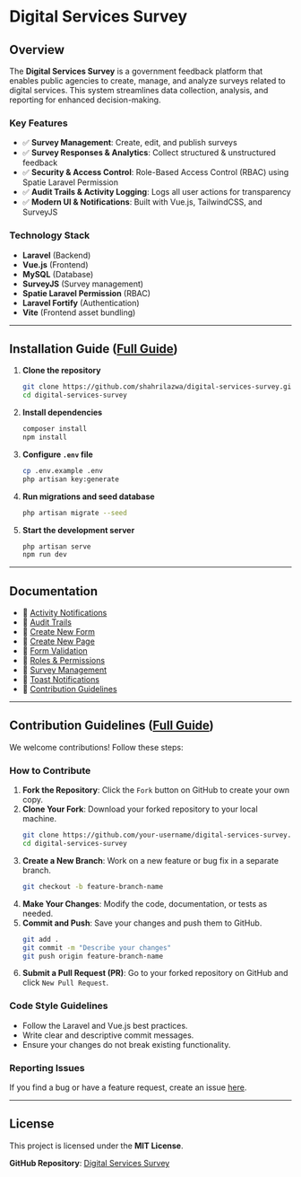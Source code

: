 # Digital Services Survey

## Overview

The **Digital Services Survey** is a government feedback platform that enables public agencies to create, manage, and analyze surveys related to digital services. This system streamlines data collection, analysis, and reporting for enhanced decision-making.

### Key Features

- ✅ **Survey Management**: Create, edit, and publish surveys
- ✅ **Survey Responses & Analytics**: Collect structured & unstructured feedback
- ✅ **Security & Access Control**: Role-Based Access Control (RBAC) using Spatie Laravel Permission
- ✅ **Audit Trails & Activity Logging**: Logs all user actions for transparency
- ✅ **Modern UI & Notifications**: Built with Vue.js, TailwindCSS, and SurveyJS

### Technology Stack

- **Laravel** (Backend)
- **Vue.js** (Frontend)
- **MySQL** (Database)
- **SurveyJS** (Survey management)
- **Spatie Laravel Permission** (RBAC)
- **Laravel Fortify** (Authentication)
- **Vite** (Frontend asset bundling)

---

## Installation Guide ([Full Guide](docs/installation-guide.md))

1. **Clone the repository**
   ```sh
   git clone https://github.com/shahrilazwa/digital-services-survey.git
   cd digital-services-survey
   ```
2. **Install dependencies**
   ```sh
   composer install
   npm install
   ```
3. **Configure `.env` file**
   ```sh
   cp .env.example .env
   php artisan key:generate
   ```
4. **Run migrations and seed database**
   ```sh
   php artisan migrate --seed
   ```
5. **Start the development server**
   ```sh
   php artisan serve
   npm run dev
   ```

---

## Documentation

- 📄 [Activity Notifications](docs/activity-notifications.md)
- 📄 [Audit Trails](docs/audit-trails.md)
- 📄 [Create New Form](docs/create-new-form.md)
- 📄 [Create New Page](docs/create-new-page.md)
- 📄 [Form Validation](docs/form-validation.md)
- 📄 [Roles & Permissions](docs/roles-permissions.md)
- 📄 [Survey Management](docs/survey-management.md)
- 📄 [Toast Notifications](docs/toast-notifications.md)
- 📄 [Contribution Guidelines](docs/contribution.md)

---

## Contribution Guidelines ([Full Guide](docs/contribution.md))

We welcome contributions! Follow these steps:

### How to Contribute

1. **Fork the Repository**: Click the `Fork` button on GitHub to create your own copy.
2. **Clone Your Fork**: Download your forked repository to your local machine.
   ```sh
   git clone https://github.com/your-username/digital-services-survey.git
   cd digital-services-survey
   ```
3. **Create a New Branch**: Work on a new feature or bug fix in a separate branch.
   ```sh
   git checkout -b feature-branch-name
   ```
4. **Make Your Changes**: Modify the code, documentation, or tests as needed.
5. **Commit and Push**: Save your changes and push them to GitHub.
   ```sh
   git add .
   git commit -m "Describe your changes"
   git push origin feature-branch-name
   ```
6. **Submit a Pull Request (PR)**: Go to your forked repository on GitHub and click `New Pull Request`.

### Code Style Guidelines

- Follow the Laravel and Vue.js best practices.
- Write clear and descriptive commit messages.
- Ensure your changes do not break existing functionality.

### Reporting Issues

If you find a bug or have a feature request, create an issue [here](https://github.com/shahrilazwa/digital-services-survey/issues).

---

## License

This project is licensed under the **MIT License**.

**GitHub Repository**: [Digital Services Survey](https://github.com/shahrilazwa/digital-services-survey)
